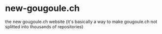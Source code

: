 # new-gougoule.ch
the new gougoule.ch website (it's basically a way to make gougoule.ch not splitted into thousands of repositories)
